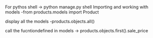 For pythos shell 
-> python manage.py shell 
Importing and working with models
-from products.models import Product

display all the models
-products.objects.all()

call the fucntiondefined in models
-> products.objects.first().sale_price


